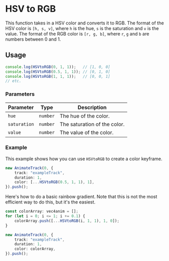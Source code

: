 # HSV to RGB

This function takes in a HSV color and converts it to RGB. The format of the HSV color is `[h, s, v]`, where `h` is the hue, `s` is the saturation and `v` is the value. The format of the RGB color is `[r, g, b]`, where `r`, `g` and `b` are numbers between 0 and 1.

## Usage

```ts
console.log(HSVtoRGB(0, 1, 1));   // [1, 0, 0]
console.log(HSVtoRGB(0.5, 1, 1)); // [0, 1, 0]
console.log(HSVtoRGB(1, 1, 1));   // [0, 0, 1]
// etc.
```

### Parameters

| Parameter     | Type      | Description                   |
|---------------|-----------|-------------------------------|
| `hue`         | `number`  | The hue of the color.         |
| `saturation`  | `number`  | The saturation of the color.  |
| `value`       | `number`  | The value of the color.       |

### Example

This example shows how you can use `HSVtoRGB` to create a color keyframe.
```ts
new AnimateTrack(0, {
    track: "exampleTrack",
    duration: 1,
    color: [...HSVtoRGB(0.5, 1, 1), 1],
}).push();
```


Here's how to do a basic rainbow gradient. Note that this is not the most efficient way to do this, but it's the easiest.

```ts
const colorArray: vec4anim = [];
for (let i = 0; i <= 1; i += 0.1) {
    colorArray.push([...HSVtoRGB(i, 1, 1), 1, 0]);
}

new AnimateTrack(0, {
    track: "exampleTrack",
    duration: 1,
    color: colorArray,
}).push();
```